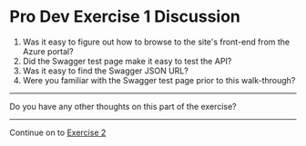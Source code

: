# Pro Dev Exercise 1 Discussion

1. Was it easy to figure out how to browse to the site's front-end from the Azure portal?
1. Did the Swagger test page make it easy to test the API?
1. Was it easy to find the Swagger JSON URL?
1. Were you familiar with the Swagger test page prior to this walk-through?

---

Do you have any other thoughts on this part of the exercise?

---

Continue on to [Exercise 2](pro-dev-exercise-2.md)
